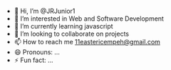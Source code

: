 - 👋 Hi, I’m @JRJunior1
- 👀 I’m interested in Web and Software Development
- 🌱 I’m currently learning javascript
- 💞️ I’m looking to collaborate on projects
- 📫 How to reach me 11eastericempeh@gmail.com
- 😄 Pronouns: ...
- ⚡ Fun fact: ...

<!---
JRJunior1/JRJunior1 is a ✨ special ✨ repository because its `README.md` (this file) appears on your GitHub profile.
You can click the Preview link to take a look at your changes.
--->

